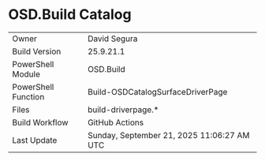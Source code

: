 ﻿# OSD.Build Catalog

| | |
|-|-|
| Owner | David Segura |
| Build Version | 25.9.21.1 |
| PowerShell Module | OSD.Build |
| PowerShell Function | Build-OSDCatalogSurfaceDriverPage |
| Files | build-driverpage.* |
| Build Workflow | GitHub Actions |
| Last Update | Sunday, September 21, 2025 11:06:27 AM UTC |
